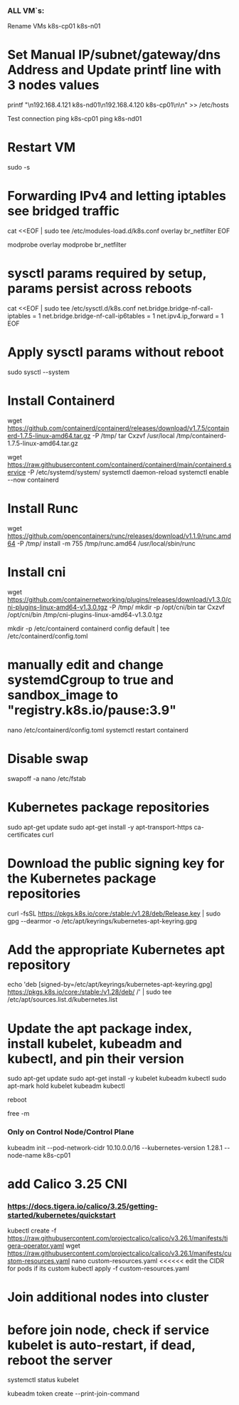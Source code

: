 ### ALL VM`s:
Rename VMs
k8s-cp01
k8s-n01

# Set Manual IP/subnet/gateway/dns Address and Update printf line with 3 nodes values
printf "\n192.168.4.121 k8s-nd01\n192.168.4.120 k8s-cp01\n\n" >> /etc/hosts

Test connection
ping k8s-cp01
ping k8s-nd01

# Restart VM

sudo -s
# Forwarding IPv4 and letting iptables see bridged traffic
cat <<EOF | sudo tee /etc/modules-load.d/k8s.conf
overlay
br_netfilter
EOF

modprobe overlay
modprobe br_netfilter

# sysctl params required by setup, params persist across reboots
cat <<EOF | sudo tee /etc/sysctl.d/k8s.conf
net.bridge.bridge-nf-call-iptables  = 1
net.bridge.bridge-nf-call-ip6tables = 1
net.ipv4.ip_forward                 = 1
EOF

# Apply sysctl params without reboot
sudo sysctl --system


# Install Containerd
wget https://github.com/containerd/containerd/releases/download/v1.7.5/containerd-1.7.5-linux-amd64.tar.gz -P /tmp/
tar Cxzvf /usr/local /tmp/containerd-1.7.5-linux-amd64.tar.gz

wget https://raw.githubusercontent.com/containerd/containerd/main/containerd.service -P /etc/systemd/system/
systemctl daemon-reload
systemctl enable --now containerd

# Install Runc
wget https://github.com/opencontainers/runc/releases/download/v1.1.9/runc.amd64 -P /tmp/
install -m 755 /tmp/runc.amd64 /usr/local/sbin/runc

# Install cni
wget https://github.com/containernetworking/plugins/releases/download/v1.3.0/cni-plugins-linux-amd64-v1.3.0.tgz -P /tmp/
mkdir -p /opt/cni/bin
tar Cxzvf /opt/cni/bin /tmp/cni-plugins-linux-amd64-v1.3.0.tgz


mkdir -p /etc/containerd
containerd config default | tee /etc/containerd/config.toml
# manually edit and change systemdCgroup to true and sandbox_image to "registry.k8s.io/pause:3.9"
nano /etc/containerd/config.toml
systemctl restart containerd

# Disable swap
swapoff -a
nano /etc/fstab

# Kubernetes package repositories
sudo apt-get update
sudo apt-get install -y apt-transport-https ca-certificates curl

# Download the public signing key for the Kubernetes package repositories
curl -fsSL https://pkgs.k8s.io/core:/stable:/v1.28/deb/Release.key | sudo gpg --dearmor -o /etc/apt/keyrings/kubernetes-apt-keyring.gpg

# Add the appropriate Kubernetes apt repository
echo 'deb [signed-by=/etc/apt/keyrings/kubernetes-apt-keyring.gpg] https://pkgs.k8s.io/core:/stable:/v1.28/deb/ /' | sudo tee /etc/apt/sources.list.d/kubernetes.list

# Update the apt package index, install kubelet, kubeadm and kubectl, and pin their version
sudo apt-get update
sudo apt-get install -y kubelet kubeadm kubectl
sudo apt-mark hold kubelet kubeadm kubectl

reboot

free -m


### Only on Control Node/Control Plane
kubeadm init --pod-network-cidr 10.10.0.0/16 --kubernetes-version 1.28.1 --node-name k8s-cp01

# add Calico 3.25 CNI
### https://docs.tigera.io/calico/3.25/getting-started/kubernetes/quickstart
kubectl create -f https://raw.githubusercontent.com/projectcalico/calico/v3.26.1/manifests/tigera-operator.yaml
wget https://raw.githubusercontent.com/projectcalico/calico/v3.26.1/manifests/custom-resources.yaml
nano custom-resources.yaml <<<<<< edit the CIDR for pods if its custom
kubectl apply -f custom-resources.yaml


# Join additional nodes into cluster
# before join node, check if service kubelet is auto-restart, if dead, reboot the server
systemctl status kubelet

kubeadm token create --print-join-command
